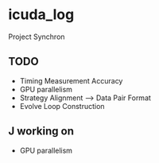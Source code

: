 # icuda_log
Project Synchron

## TODO
- Timing Measurement Accuracy
- GPU parallelism
- Strategy Alignment --> Data Pair Format
- Evolve Loop Construction


## J working on
- GPU parallelism






